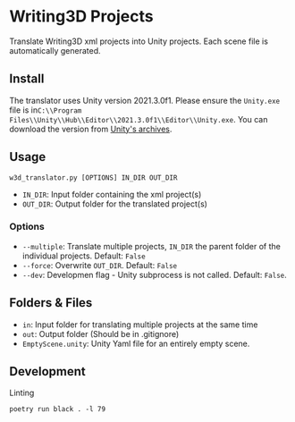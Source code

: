 # Writing3D Projects

Translate Writing3D xml projects into Unity projects. Each scene file is automatically generated.

## Install

The translator uses Unity version 2021.3.0f1. Please ensure the `Unity.exe` file is in`C:\\Program Files\\Unity\\Hub\\Editor\\2021.3.0f1\\Editor\\Unity.exe`. You can download the version from [Unity's archives](https://unity3d.com/get-unity/download/archive).

## Usage

`w3d_translator.py [OPTIONS] IN_DIR OUT_DIR`

* `IN_DIR`: Input folder containing the xml project(s)
* `OUT_DIR`: Output folder for the translated project(s)

### Options

* `--multiple`: Translate multiple projects, `IN_DIR` the parent folder of the individual projects. Default: `False`
* `--force`: Overwrite `OUT_DIR`. Default: `False`
* `--dev`: Developmen flag - Unity subprocess is not called. Default: `False`.  

## Folders & Files

* `in`: Input folder for translating multiple projects at the same time
* `out`: Output folder (Should be in .gitignore)
* `EmptyScene.unity`: Unity Yaml file for an entirely empty scene.

<!-- TODO: Add generateDS instructions to README -->

## Development

Linting

```console
poetry run black . -l 79
```

